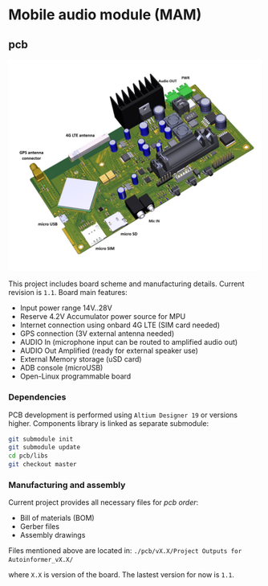 # Mobile audio module (MAM) 
## pcb

![board image](/board_img.jpg)

This project includes board scheme and manufacturing details. Current revision is `1.1`.
Board main features:
* Input power range 14V..28V
* Reserve 4.2V Accumulator power source for MPU
* Internet connection using onbard 4G LTE (SIM card needed)
* GPS connection (3V external antenna needed)
* AUDIO In (microphone input can be routed to amplified audio out)
* AUDIO Out Amplified (ready for external speaker use)
* External Memory storage (uSD card)
* ADB console (microUSB)
* Open-Linux programmable board

### Dependencies
PCB development is performed using `Altium Designer 19` or versions higher.
Components library is linked as separate submodule:

```bash
git submodule init
git submodule update
cd pcb/libs
git checkout master
```

### Manufacturing and assembly
Current project provides all necessary files for _pcb order_:

* Bill of materials (BOM)
* Gerber files
* Assembly drawings

Files mentioned above are located in:
`./pcb/vX.X/Project Outputs for Autoinformer_vX.X/`

where `X.X` is version of the board. The lastest version for now is `1.1`.